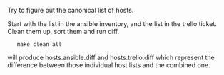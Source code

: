 Try to figure out the canonical list of hosts.

Start with the list in the ansible inventory, and the list in the
trello ticket. Clean them up, sort them and run diff.

       make clean all

will produce hosts.ansible.diff and hosts.trello.diff which represent
the difference between those individual host lists and the combined
one.

